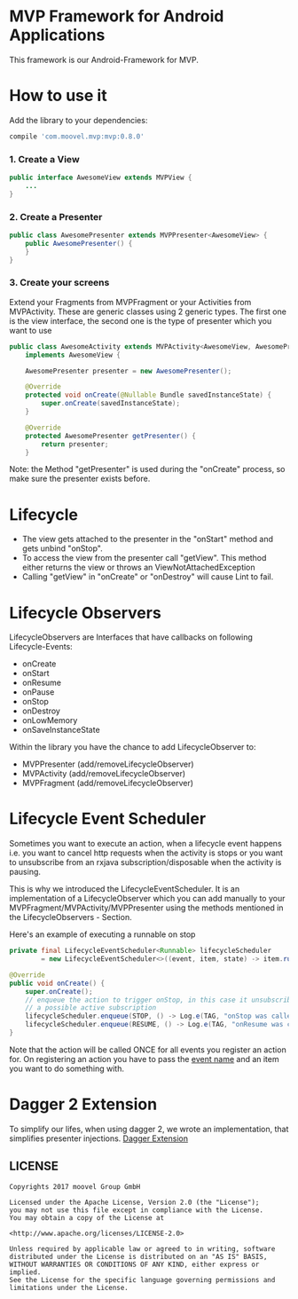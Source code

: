 # MVP Framework for Android Applications

This framework is our Android-Framework for MVP.

# How to use it

Add the library to your dependencies:

```gradle
compile 'com.moovel.mvp:mvp:0.8.0'
```

### 1. Create a View
```java
public interface AwesomeView extends MVPView {
    ...
}
```

### 2. Create a Presenter
```java
public class AwesomePresenter extends MVPPresenter<AwesomeView> {
    public AwesomePresenter() {
    }
}
```

### 3. Create your screens
Extend your Fragments from MVPFragment or your Activities from MVPActivity. These are
generic classes using 2 generic types. The first one is the view interface, the second one is
the type of presenter which you want to use

```java
public class AwesomeActivity extends MVPActivity<AwesomeView, AwesomePresenter>
    implements AwesomeView {

    AwesomePresenter presenter = new AwesomePresenter();

    @Override
    protected void onCreate(@Nullable Bundle savedInstanceState) {
        super.onCreate(savedInstanceState);
    }

    @Override
    protected AwesomePresenter getPresenter() {
        return presenter;
    }
```

Note: the Method "getPresenter" is used during the "onCreate" process, so make sure the presenter exists before.

# Lifecycle
* The view gets attached to the presenter in the "onStart" method and gets unbind "onStop".
* To access the view from the presenter call "getView". This method either returns the view or throws an ViewNotAttachedException
* Calling "getView" in "onCreate" or "onDestroy" will cause Lint to fail.
# Lifecycle Observers

LifecycleObservers are Interfaces that have callbacks on following Lifecycle-Events:

* onCreate
* onStart
* onResume
* onPause
* onStop
* onDestroy
* onLowMemory
* onSaveInstanceState

Within the library you have the chance to add LifecycleObserver to:
 * MVPPresenter (add/removeLifecycleObserver)
 * MVPActivity (add/removeLifecycleObserver)
 * MVPFragment (add/removeLifecycleObserver)

# Lifecycle Event Scheduler
Sometimes you want to execute an action, when a lifecycle event happens i.e. you want to cancel http requests when
the activity is stops or you want to unsubscribe from an rxjava subscription/disposable when the
activity is pausing.

This is why we introduced the LifecycleEventScheduler. It is an implementation of a LifecycleObserver which you can
add manually to your MVPFragment/MVPActivity/MVPPresenter using the methods mentioned in the
LifecycleObservers - Section.

Here's an example of executing a runnable on stop

```java
private final LifecycleEventScheduler<Runnable> lifecycleScheduler
        = new LifecycleEventScheduler<>((event, item, state) -> item.run());

@Override
public void onCreate() {
    super.onCreate();
    // enqueue the action to trigger onStop, in this case it unsubscribes from
    // a possible active subscription
    lifecycleScheduler.enqueue(STOP, () -> Log.e(TAG, "onStop was called"));
    lifecycleScheduler.enqueue(RESUME, () -> Log.e(TAG, "onResume was called"));
}
```

Note that the action will be called ONCE for all events you register an action for. On registering an action
you have to pass the [event name](mvp/src/main/java/com/moovel/mvp/lifecycle/LifecycleEvent.java) and an item you want to do something with.

# Dagger 2 Extension
To simplify our lifes, when using dagger 2, we wrote an implementation, that simplifies presenter injections.
[Dagger Extension](mvp-dagger/)

## LICENSE

```
Copyrights 2017 moovel Group GmbH

Licensed under the Apache License, Version 2.0 (the "License");
you may not use this file except in compliance with the License.
You may obtain a copy of the License at

<http://www.apache.org/licenses/LICENSE-2.0>

Unless required by applicable law or agreed to in writing, software
distributed under the License is distributed on an "AS IS" BASIS,
WITHOUT WARRANTIES OR CONDITIONS OF ANY KIND, either express or implied.
See the License for the specific language governing permissions and
limitations under the License.
```

